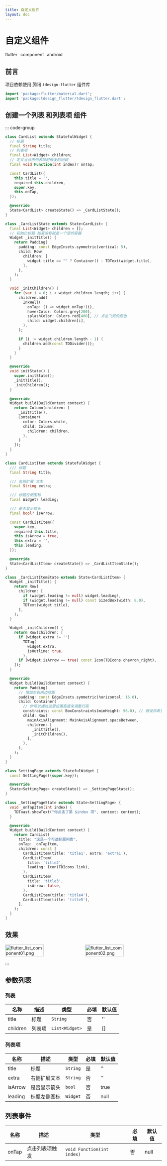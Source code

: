 ```yaml
---
title: 自定义组件
layout: doc
---
```

# 自定义组件
<el-divider />
<div style='display: flex;gap: 10px;'>
  <el-tag>flutter</el-tag>
  <el-tag>component</el-tag>
  <el-tag>android</el-tag>
</div>

## 前言
项目依赖使用 腾讯 `tdesign-flutter` 组件库

```dart
import 'package:flutter/material.dart';
import 'package:tdesign_flutter/tdesign_flutter.dart';
```
## 创建一个列表 和列表项 组件

::: code-group
```dart [card_list.dart]
class CardList extends StatefulWidget {
  // 标题
  final String title;
  // 列表项
  final List<Widget> children;
  // 定义当点击列表项时触发的回调
  final void Function(int index)? onTap;

  const CardList({
    this.title = '',
    required this.children,
    super.key,
    this.onTap,
  });

  @override
  State<CardList> createState() => _CardListState();
}

class _CardListState extends State<CardList> {
  final List<Widget> children = [];
  // 初始化标题 如果没有就是一个空的容器
  Widget _initTitle() {
    return Padding(
      padding: const EdgeInsets.symmetric(vertical: 5),
      child: Row(
        children: [
          widget.title == "" ? Container() : TDText(widget.title),
        ],
      ),
    );
  }

  void _initChildren() {
    for (var i = 0; i < widget.children.length; i++) {
      children.add(
        InkWell(
          onTap: () => widget.onTap!(i),
          hoverColor: Colors.grey[200],
          splashColor: Colors.red[400], // 点击飞溅的颜色
          child: widget.children[i],
        ),
      );

      if (i != widget.children.length - 1) {
        children.add(const TDDivider());
      }
    }
  }

  @override
  void initState() {
    super.initState();
    _initTitle();
    _initChildren();
  }

  @override
  Widget build(BuildContext context) {
    return Column(children: [
      _initTitle(),
      Container(
        color: Colors.white,
        child: Column(
          children: children,
        ),
      )
    ]);
  }
}
```

```dart [card_list_item.dart]
class CardListItem extends StatefulWidget {
  /// 标题
  final String title;

  /// 右侧扩展 文本
  final String extra;

  /// 标题左侧图标
  final Widget? leading;

  /// 是否显示箭头
  final bool? isArrow;

  const CardListItem({
    super.key,
    required this.title,
    this.isArrow = true,
    this.extra = '',
    this.leading,
  });

  @override
  State<CardListItem> createState() => _CardListItemState();
}

class _CardListItemState extends State<CardListItem> {
  Widget _initTitle() {
    return Row(
      children: [
        if (widget.leading != null) widget.leading!,
        if (widget.leading != null) const SizedBox(width: 8.0),
        TDText(widget.title),
      ],
    );
  }

  Widget _initChildren() {
    return Row(children: [
      if (widget.extra != '')
        TDTag(
          widget.extra,
          isOutline: true,
        ),
      if (widget.isArrow == true) const Icon(TDIcons.chevron_right),
    ]);
  }

  @override
  Widget build(BuildContext context) {
    return Padding(
      // 增加左右两边空距
      padding: const EdgeInsets.symmetric(horizontal: 16.0),
      child: Container(
        // 你可以通过这里设置高度来调整行高
        constraints: const BoxConstraints(minHeight: 56.0), // 假设你希望行高至少为 56
        child: Row(
          mainAxisAlignment: MainAxisAlignment.spaceBetween,
          children: [
            _initTitle(),
            _initChildren(),
          ],
        ),
      ),
    );
  }
}

```

```dart [page.dart]
class SettingPage extends StatefulWidget {
  const SettingPage({super.key});

  @override
  State<SettingPage> createState() => _SettingPageState();
}

class _SettingPageState extends State<SettingPage> {
  void _onTapItem(int index) {
    TDToast.showText("你点击了第 $index 项", context: context);
  }

  @override
  Widget build(BuildContext context) {
    return CardList(
      title: "这是一个可选标题列表",
      onTap: _onTapItem,
      children: const [
        CardListItem(title: 'title1', extra: 'extra1'),
        CardListItem(
          title: 'title2',
          leading: Icon(TDIcons.link),
        ),
        CardListItem(
          title: 'title3',
          isArrow: false,
        ),
        CardListItem(title: 'title4'),
        CardListItem(title: 'title5'),
      ],
    );
  }
}
```
## 效果
<client-only>
<div style='display: flex;gap: 10px;'>
  <img width="50%" src="/images/screenshot/flutter/flutter_list_component01.png" alt="flutter_list_component01.png" />

  <img width="50%" src="/images/screenshot/flutter/flutter_list_component02.png" alt="flutter_list_component02.png" />

</div>
</client-only>

:::
## 参数列表
### 列表
| 名称     | 描述   | 类型           | 必填 | 默认值 |
| -------- | ------ | -------------- | ---- | ------ |
| title    | 标题   | `String`       | 否   | ''     |
| children | 列表项 | `List<Widget>` | 是   | []     |


### 列表项

| 名称    | 描述         | 类型     | 必填 | 默认值 |
| ------- | ------------ | -------- | ---- | ------ |
| title   | 标题         | `String` | 是   | ''     |
| extra   | 右侧扩展文本 | `String` | 否   | ''     |
| isArrow | 是否显示箭头 | `bool`   | 否   | true   |
| leading | 标题左侧图标 | `Widget` | 否   | null   |


## 列表事件
| 名称  | 描述           | 类型                       | 必填 | 默认值 |
| ----- | -------------- | -------------------------- | ---- | ------ |
| onTap | 点击列表项触发 | `void Function(int index)` | 否   | null   |

